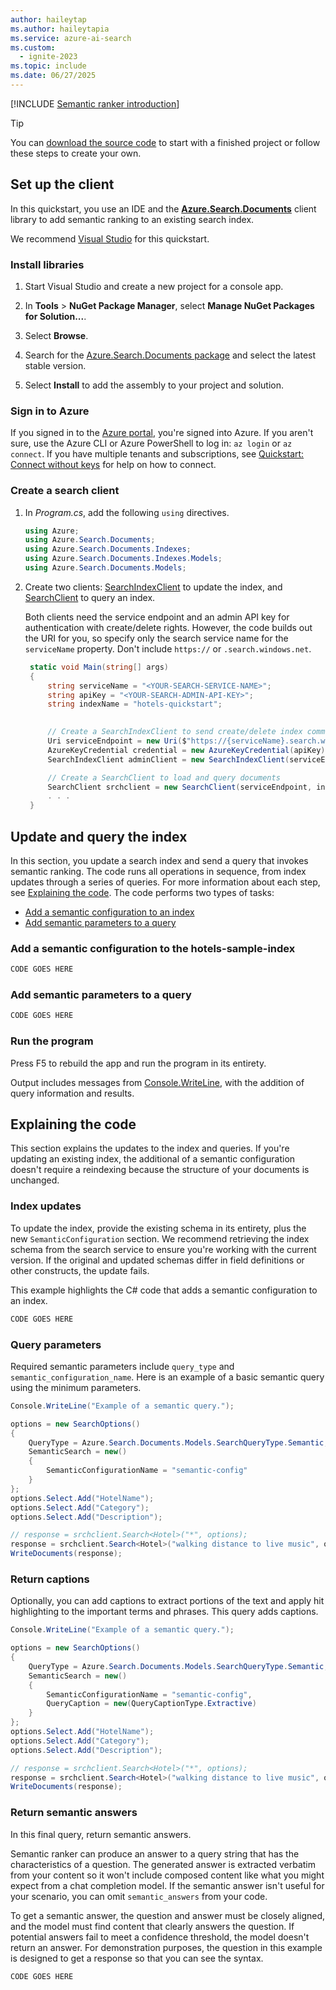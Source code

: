 ```yaml
---
author: haileytap
ms.author: haileytapia
ms.service: azure-ai-search
ms.custom:
  - ignite-2023
ms.topic: include
ms.date: 06/27/2025
---
```


[!INCLUDE [Semantic ranker introduction](semantic-ranker-intro.md)]

> [!TIP]
> You can [download the source code](https://github.com/Azure-Samples/azure-search-dotnet-samples/tree/main/quickstart-semantic-search/SemanticSearchQuickstart) to start with a finished project or follow these steps to create your own. 

## Set up the client

In this quickstart, you use an IDE and the [**Azure.Search.Documents**](/dotnet/api/overview/azure/search.documents-readme) client library to add semantic ranking to an existing search index.

We recommend [Visual Studio](https://visualstudio.microsoft.com/vs/community/) for this quickstart.

### Install libraries

1. Start Visual Studio and create a new project for a console app.

1. In **Tools** > **NuGet Package Manager**, select **Manage NuGet Packages for Solution...**.

1. Select **Browse**.

1. Search for the [Azure.Search.Documents package](https://www.nuget.org/packages/Azure.Search.Documents/) and select the latest stable version.

1. Select **Install** to add the assembly to your project and solution.

### Sign in to Azure

If you signed in to the [Azure portal](https://portal.azure.com), you're signed into Azure. If you aren't sure, use the Azure CLI or Azure PowerShell to log in: `az login` or `az connect`. If you have multiple tenants and subscriptions, see [Quickstart: Connect without keys](../../search-get-started-rbac.md) for help on how to connect.

### Create a search client

1. In *Program.cs*, add the following `using` directives.

   ```csharp
   using Azure;
   using Azure.Search.Documents;
   using Azure.Search.Documents.Indexes;
   using Azure.Search.Documents.Indexes.Models;
   using Azure.Search.Documents.Models;
   ```

1. Create two clients: [SearchIndexClient](/dotnet/api/azure.search.documents.indexes.searchindexclient) to update the index, and [SearchClient](/dotnet/api/azure.search.documents.searchclient) to query an index.

    Both clients need the service endpoint and an admin API key for authentication with create/delete rights. However, the code builds out the URI for you, so specify only the search service name for the `serviceName` property. Don't include `https://` or `.search.windows.net`.

   ```csharp
    static void Main(string[] args)
    {
        string serviceName = "<YOUR-SEARCH-SERVICE-NAME>";
        string apiKey = "<YOUR-SEARCH-ADMIN-API-KEY>";
        string indexName = "hotels-quickstart";
        

        // Create a SearchIndexClient to send create/delete index commands
        Uri serviceEndpoint = new Uri($"https://{serviceName}.search.windows.net/");
        AzureKeyCredential credential = new AzureKeyCredential(apiKey);
        SearchIndexClient adminClient = new SearchIndexClient(serviceEndpoint, credential);

        // Create a SearchClient to load and query documents
        SearchClient srchclient = new SearchClient(serviceEndpoint, indexName, credential);
        . . . 
    }
    ```

## Update and query the index

In this section, you update a search index and send a query that invokes semantic ranking. The code runs all operations in sequence, from index updates through a series of queries. For more information about each step, see [Explaining the code](#explaining-the-code). The code performs two types of tasks:

+ [Add a semantic configuration to an index](#add-a-semantic-configuration-to-the-hotels-sample-index)
+ [Add semantic parameters to a query](#add-semantic-parameters-to-a-query)

### Add a semantic configuration to the hotels-sample-index

```csharp
CODE GOES HERE
```

### Add semantic parameters to a query

```csharp
CODE GOES HERE
```

### Run the program

Press F5 to rebuild the app and run the program in its entirety.

Output includes messages from [Console.WriteLine](/dotnet/api/system.console.writeline), with the addition of query information and results.

## Explaining the code

This section explains the updates to the index and queries. If you're updating an existing index, the additional of a semantic configuration doesn't require a reindexing because the structure of your documents is unchanged.

### Index updates

To update the index, provide the existing schema in its entirety, plus the new `SemanticConfiguration` section. We recommend retrieving the index schema from the search service to ensure you're working with the current version. If the original and updated schemas differ in field definitions or other constructs, the update fails.

This example highlights the C# code that adds a semantic configuration to an index.

```csharp
CODE GOES HERE
```

### Query parameters

Required semantic parameters include `query_type` and `semantic_configuration_name`. Here is an example of a basic semantic query using the minimum parameters.

```csharp
Console.WriteLine("Example of a semantic query.");

options = new SearchOptions()
{
    QueryType = Azure.Search.Documents.Models.SearchQueryType.Semantic,
    SemanticSearch = new()
    {
        SemanticConfigurationName = "semantic-config"
    }
};
options.Select.Add("HotelName");
options.Select.Add("Category");
options.Select.Add("Description");

// response = srchclient.Search<Hotel>("*", options);
response = srchclient.Search<Hotel>("walking distance to live music", options);
WriteDocuments(response);
```

### Return captions

Optionally, you can add captions to extract portions of the text and apply hit highlighting to the important terms and phrases. This query adds captions.

```csharp
Console.WriteLine("Example of a semantic query.");

options = new SearchOptions()
{
    QueryType = Azure.Search.Documents.Models.SearchQueryType.Semantic,
    SemanticSearch = new()
    {
        SemanticConfigurationName = "semantic-config",
        QueryCaption = new(QueryCaptionType.Extractive)
    }
};
options.Select.Add("HotelName");
options.Select.Add("Category");
options.Select.Add("Description");

// response = srchclient.Search<Hotel>("*", options);
response = srchclient.Search<Hotel>("walking distance to live music", options);
WriteDocuments(response);
```

### Return semantic answers

In this final query, return semantic answers.

Semantic ranker can produce an answer to a query string that has the characteristics of a question. The generated answer is extracted verbatim from your content so it won't include composed content like what you might expect from a chat completion model. If the semantic answer isn't useful for your scenario, you can omit `semantic_answers` from your code.

To get a semantic answer, the question and answer must be closely aligned, and the model must find content that clearly answers the question. If potential answers fail to meet a confidence threshold, the model doesn't return an answer. For demonstration purposes, the question in this example is designed to get a response so that you can see the syntax.

```csharp
CODE GOES HERE
```
